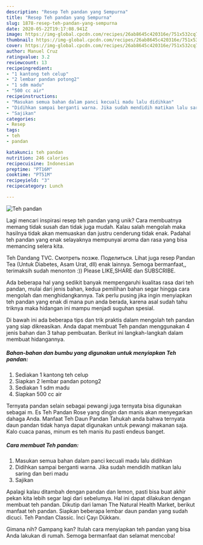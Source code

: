 ```yaml
---
description: "Resep Teh pandan yang Sempurna"
title: "Resep Teh pandan yang Sempurna"
slug: 1878-resep-teh-pandan-yang-sempurna
date: 2020-05-22T19:17:08.941Z
image: https://img-global.cpcdn.com/recipes/26ab8645c420316e/751x532cq70/teh-pandan-foto-resep-utama.jpg
thumbnail: https://img-global.cpcdn.com/recipes/26ab8645c420316e/751x532cq70/teh-pandan-foto-resep-utama.jpg
cover: https://img-global.cpcdn.com/recipes/26ab8645c420316e/751x532cq70/teh-pandan-foto-resep-utama.jpg
author: Manuel Cruz
ratingvalue: 3.2
reviewcount: 13
recipeingredient:
- "1 kantong teh celup"
- "2 lembar pandan potong2"
- "1 sdm madu"
- "500 cc air"
recipeinstructions:
- "Masukan semua bahan dalam panci kecuali madu lalu didihkan"
- "Didihkan sampai berganti warna. Jika sudah mendidih matikan lalu saring dan beri madu"
- "Sajikan"
categories:
- Resep
tags:
- teh
- pandan

katakunci: teh pandan 
nutrition: 246 calories
recipecuisine: Indonesian
preptime: "PT16M"
cooktime: "PT51M"
recipeyield: "3"
recipecategory: Lunch

---
```



![Teh pandan](https://img-global.cpcdn.com/recipes/26ab8645c420316e/751x532cq70/teh-pandan-foto-resep-utama.jpg)

Lagi mencari inspirasi resep teh pandan yang unik? Cara membuatnya memang tidak susah dan tidak juga mudah. Kalau salah mengolah maka hasilnya tidak akan memuaskan dan justru cenderung tidak enak. Padahal teh pandan yang enak selayaknya mempunyai aroma dan rasa yang bisa memancing selera kita.

Teh Dandang TVC. Смотреть позже. Поделиться. Lihat juga resep Pandan Tea (Untuk Diabetes, Asam Urat, dll) enak lainnya. Semoga bermanfaat,, terimaksih sudah menonton :)) Please LIKE,SHARE dan SUBSCRIBE.

Ada beberapa hal yang sedikit banyak mempengaruhi kualitas rasa dari teh pandan, mulai dari jenis bahan, kedua pemilihan bahan segar hingga cara mengolah dan menghidangkannya. Tak perlu pusing jika ingin menyiapkan teh pandan yang enak di mana pun anda berada, karena asal sudah tahu triknya maka hidangan ini mampu menjadi suguhan spesial.


Di bawah ini ada beberapa tips dan trik praktis dalam mengolah teh pandan yang siap dikreasikan. Anda dapat membuat Teh pandan menggunakan 4 jenis bahan dan 3 tahap pembuatan. Berikut ini langkah-langkah dalam membuat hidangannya.

<!--inarticleads1-->

##### Bahan-bahan dan bumbu yang digunakan untuk menyiapkan Teh pandan:

1. Sediakan 1 kantong teh celup
1. Siapkan 2 lembar pandan potong2
1. Sediakan 1 sdm madu
1. Siapkan 500 cc air


Ternyata pandan selain sebagai pewangi juga ternyata bisa digunakan sebagai m. Es Teh Pandan Rose yang dingin dan manis akan menyegarkan dahaga Anda. Manfaat Teh Daun Pandan Tahukah anda bahwa ternyata daun pandan tidak hanya dapat digunakan untuk pewangi makanan saja. Kalo cuaca panas, minum es teh manis itu pasti endeus banget. 

<!--inarticleads2-->

##### Cara membuat Teh pandan:

1. Masukan semua bahan dalam panci kecuali madu lalu didihkan
1. Didihkan sampai berganti warna. Jika sudah mendidih matikan lalu saring dan beri madu
1. Sajikan


Apalagi kalau ditambah dengan pandan dan lemon, pasti bisa buat akhir pekan kita lebih segar lagi dari sebelumya. Hal ini dapat dilakukan dengan membuat teh pandan. Dikutip dari laman The Natural Health Market, berikut manfaat teh pandan. Siapkan beberapa lembar daun pandan yang sudah dicuci. Teh Pandan Classic. İnci Çayı Dükkanı. 

Gimana nih? Gampang kan? Itulah cara menyiapkan teh pandan yang bisa Anda lakukan di rumah. Semoga bermanfaat dan selamat mencoba!
